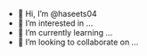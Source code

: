 - 👋 Hi, I’m @haseets04
- 👀 I’m interested in ...
- 🌱 I’m currently learning ...
- 💞️ I’m looking to collaborate on ...


<!---
haseets04/haseets04 is a ✨ special ✨ repository because its `README.md` (this file) appears on your GitHub profile.
You can click the Preview link to take a look at your changes.
--->
